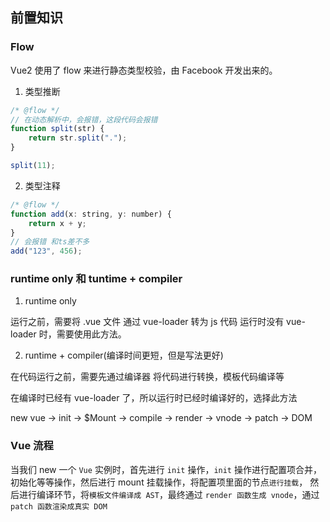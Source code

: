 ## 前置知识

### Flow

Vue2 使用了 flow 来进行静态类型校验，由 Facebook 开发出来的。

1. 类型推断

```js
/* @flow */
// 在动态解析中，会报错，这段代码会报错
function split(str) {
	return str.split(".");
}

split(11);
```

2. 类型注释

```js
/* @flow */
function add(x: string, y: number) {
	return x + y;
}
// 会报错 和ts差不多
add("123", 456);
```

### runtime only 和 tuntime + compiler

1. runtime only

运行之前，需要将 .vue 文件 通过 vue-loader 转为 js 代码
运行时没有 vue-loader 时，需要使用此方法。

2. runtime + compiler(编译时间更短，但是写法更好)

在代码运行之前，需要先通过编译器 将代码进行转换，模板代码编译等

在编译时已经有 vue-loader 了，所以运行时已经时编译好的，选择此方法

new vue -> init -> $Mount -> compile -> render -> vnode -> patch -> DOM

### Vue 流程

当我们 new 一个 `Vue` 实例时，首先进行 `init` 操作，`init` 操作进行配置项合并，初始化等等操作，然后进行 mount 挂载操作，将配置项里面的节点`进行挂载`， 然后进行编译环节，将`模板文件编译成 AST`，最终通过 `render 函数生成 vnode`，通过 `patch 函数渲染成真实 DOM`
